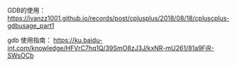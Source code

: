 GDB的使用： https://ivanzz1001.github.io/records/post/cplusplus/2018/08/18/cpluscplus-gdbusage_part1

gdb 使用指南： https://ku.baidu-int.com/knowledge/HFVrC7hq1Q/39SmO8zJ3J/kxNR-mU261/81a9FjR-SWsOCb